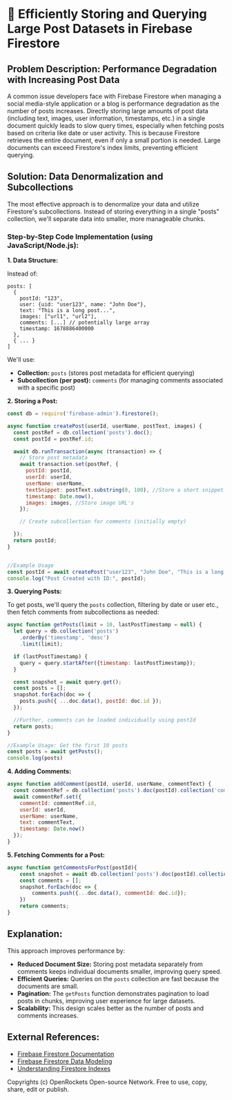 # 🐞 Efficiently Storing and Querying Large Post Datasets in Firebase Firestore


## Problem Description:  Performance Degradation with Increasing Post Data

A common issue developers face with Firebase Firestore when managing a social media-style application or a blog is performance degradation as the number of posts increases.  Directly storing large amounts of post data (including text, images, user information, timestamps, etc.) in a single document quickly leads to slow query times, especially when fetching posts based on criteria like date or user activity. This is because Firestore retrieves the entire document, even if only a small portion is needed.  Large documents can exceed Firestore's index limits, preventing efficient querying.

## Solution: Data Denormalization and Subcollections

The most effective approach is to denormalize your data and utilize Firestore's subcollections.  Instead of storing everything in a single "posts" collection, we'll separate data into smaller, more manageable chunks.

### Step-by-Step Code Implementation (using JavaScript/Node.js):

**1. Data Structure:**

Instead of:

```
posts: [
  {
    postId: "123",
    user: {uid: "user123", name: "John Doe"},
    text: "This is a long post...",
    images: ["url1", "url2"],
    comments: [...] // potentially large array
    timestamp: 1678886400000
  },
  { ... }
]
```

We'll use:

- **Collection:** `posts` (stores post metadata for efficient querying)
- **Subcollection (per post):** `comments` (for managing comments associated with a specific post)

**2.  Storing a Post:**

```javascript
const db = require('firebase-admin').firestore();

async function createPost(userId, userName, postText, images) {
  const postRef = db.collection('posts').doc();
  const postId = postRef.id;

  await db.runTransaction(async (transaction) => {
    // Store post metadata
    await transaction.set(postRef, {
      postId: postId,
      userId: userId,
      userName: userName,
      textSnippet: postText.substring(0, 100), //Store a short snippet for search
      timestamp: Date.now(),
      images: images, //Store image URL's
    });

    // Create subcollection for comments (initially empty)

  });
  return postId;
}


//Example Usage
const postId = await createPost("user123", "John Doe", "This is a long post...", ["url1", "url2"])
console.log("Post Created with ID:", postId);


```

**3. Querying Posts:**

To get posts, we'll query the `posts` collection, filtering by date or user etc., then fetch comments from subcollections as needed:

```javascript
async function getPosts(limit = 10, lastPostTimestamp = null) {
  let query = db.collection('posts')
    .orderBy('timestamp', 'desc')
    .limit(limit);

  if (lastPostTimestamp) {
    query = query.startAfter({timestamp: lastPostTimestamp});
  }

  const snapshot = await query.get();
  const posts = [];
  snapshot.forEach(doc => {
    posts.push({ ...doc.data(), postId: doc.id });
  });

  //Further, comments can be loaded individually using postId
  return posts;
}

//Example Usage: Get the first 10 posts
const posts = await getPosts();
console.log(posts)

```

**4. Adding Comments:**

```javascript
async function addComment(postId, userId, userName, commentText) {
  const commentRef = db.collection('posts').doc(postId).collection('comments').doc();
  await commentRef.set({
    commentId: commentRef.id,
    userId: userId,
    userName: userName,
    text: commentText,
    timestamp: Date.now()
  });
}
```

**5. Fetching Comments for a Post:**

```javascript
async function getCommentsForPost(postId){
    const snapshot = await db.collection('posts').doc(postId).collection('comments').get();
    const comments = [];
    snapshot.forEach(doc => {
        comments.push({...doc.data(), commentId: doc.id});
    })
    return comments;
}
```

## Explanation:

This approach improves performance by:

* **Reduced Document Size:**  Storing post metadata separately from comments keeps individual documents smaller, improving query speed.
* **Efficient Queries:**  Queries on the `posts` collection are fast because the documents are small.
* **Pagination:** The `getPosts` function demonstrates pagination to load posts in chunks, improving user experience for large datasets.
* **Scalability:** This design scales better as the number of posts and comments increases.


## External References:

* [Firebase Firestore Documentation](https://firebase.google.com/docs/firestore)
* [Firebase Firestore Data Modeling](https://firebase.google.com/docs/firestore/data-model)
* [Understanding Firestore Indexes](https://firebase.google.com/docs/firestore/query-data/indexing)


Copyrights (c) OpenRockets Open-source Network. Free to use, copy, share, edit or publish.

